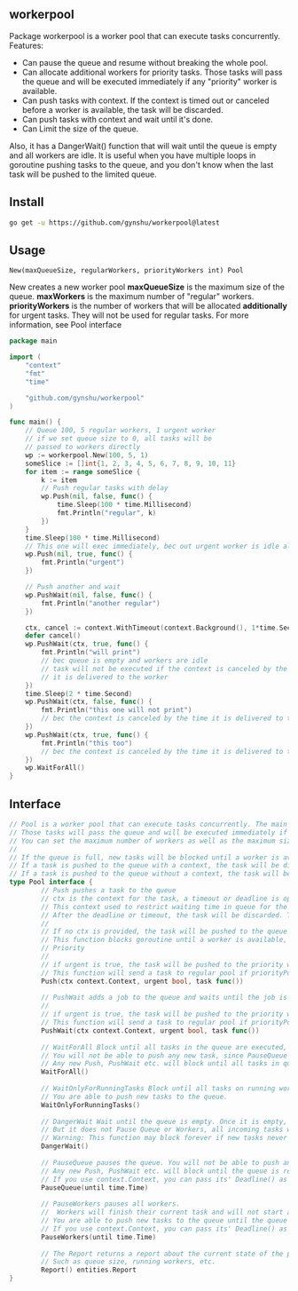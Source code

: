 ## workerpool

Package workerpool is a worker pool that can execute tasks concurrently.
Features:
  - Can pause the queue and resume without breaking the whole pool.
  - Can allocate additional workers for priority tasks.
    Those tasks will pass the queue and will be executed immediately if any "priority" worker is available.
  - Can push tasks with context.
    If the context is timed out or canceled before a worker is available, the task will be discarded.
  - Can push tasks with context and wait until it's done.
  - Can Limit the size of the queue.

Also, it has a DangerWait() function that will wait until the queue is empty and all workers are idle.
It is useful when you have multiple loops in goroutine pushing tasks to the queue, and you don't know when the last task will be pushed to the limited queue.
## Install

```bash
go get -u https://github.com/gynshu/workerpool@latest
```

## Usage

```
New(maxQueueSize, regularWorkers, priorityWorkers int) Pool
```
New creates a new worker pool **maxQueueSize** is the maximum size of the queue.
**maxWorkers** is the maximum number of "regular" workers. **priorityWorkers** is the
number of workers that will be allocated **additionally** for urgent tasks. They will not be used
for regular tasks. For more
information, see Pool interface


```go
package main

import (
	"context"
	"fmt"
	"time"

	"github.com/gynshu/workerpool"
)

func main() {
	// Queue 100, 5 regular workers, 1 urgent worker
	// if we set queue size to 0, all tasks will be
	// passed to workers directly
	wp := workerpool.New(100, 5, 1)
	someSlice := []int{1, 2, 3, 4, 5, 6, 7, 8, 9, 10, 11}
	for item := range someSlice {
		k := item
		// Push regular tasks with delay
		wp.Push(nil, false, func() {
			time.Sleep(100 * time.Millisecond)
			fmt.Println("regular", k)
		})
	}
	time.Sleep(100 * time.Millisecond)
	// This one will exec immediately, bec out urgent worker is idle all the time
	wp.Push(nil, true, func() {
		fmt.Println("urgent")
	})

	// Push another and wait
	wp.PushWait(nil, false, func() {
		fmt.Println("another regular")
	})

	ctx, cancel := context.WithTimeout(context.Background(), 1*time.Second)
	defer cancel()
	wp.PushWait(ctx, true, func() {
		fmt.Println("will print")
		// bec queue is empty and workers are idle
		// task will not be executed if the context is canceled by the time
		// it is delivered to the worker
	})
	time.Sleep(2 * time.Second)
	wp.PushWait(ctx, false, func() {
		fmt.Println("this one will not print")
		// bec the context is canceled by the time it is delivered to the worker
	})
	wp.PushWait(ctx, true, func() {
		fmt.Println("this too")
		// bec the context is canceled by the time it is delivered to the worker
	})
	wp.WaitForAll()
}

```

## Interface


```go
// Pool is a worker pool that can execute tasks concurrently. The main reason for creating this pool is to be able to pause the queue and resume without breaking the whole pool. And maybe the most used feature for me is the ability to allocate workers for priorityPool tasks.
// Those tasks will pass the queue and will be executed immediately if an "priorityPool" worker is available.
// You can set the maximum number of workers as well as the maximum size of the queue. It has a queue that can hold a maximum number of tasks.
//
// If the queue is full, new tasks will be blocked until a worker is available.
// If a task is pushed to the queue with a context, the task will be discarded if the context is timed out or canceled. Before a worker is available.
// If a task is pushed to the queue without a context, the task will be queued until a worker is available.
type Pool interface {
        // Push pushes a task to the queue
        // ctx is the context for the task, a timeout or deadline is optional
        // This context used to restrict waiting time in queue for the task to be executed.
        // After the deadline or timeout, the task will be discarded. The function will return.
        //
        // If no ctx is provided, the task will be pushed to the queue and will wait until a worker is available
        // This function blocks goroutine until a worker is available, but not until the task is done.
        // Priority
        //
        // if urgent is true, the task will be pushed to the priority workers.
        // This function will send a task to regular pool if priorityPool is not set and priorityTask is true.
        Push(ctx context.Context, urgent bool, task func())
        
        // PushWait adds a job to the queue and waits until the job is completed, then returns
        //
        // if urgent is true, the task will be pushed to the priority workers.
        // This function will send a task to regular pool if priorityPool is not set and priorityTask is true.
        PushWait(ctx context.Context, urgent bool, task func())
        
        // WaitForAll Block until all tasks in the queue are executed, including urgent tasks.
        // You will not be able to push any new task, since PauseQueue is called.
        // Any new Push, PushWait etc. will block until all tasks in queue are executed.
        WaitForAll()
        
        // WaitOnlyForRunningTasks Block until all tasks on running workers are finished, including urgent tasks.
        // You are able to push new tasks to the queue.
        WaitOnlyForRunningTasks()
        
        // DangerWait Wait until the queue is empty. Once it is empty, it will wait for workers to finish tasks.
        // But it does not Pause Queue or Workers, all incoming tasks will be executed.
        // Warning: This function may block forever if new tasks never end.
        DangerWait()
        
        // PauseQueue pauses the queue. You will not be able to push any new task.
        // Any new Push, PushWait etc. will block until the queue is resumed, including urgent tasks.
        // If you use context.Context, you can pass its' Deadline() as time parameter.
        PauseQueue(until time.Time)
        
        // PauseWorkers pauses all workers.
        //  Workers will finish their current task and will not start a new one, including urgent workers.
        // You are able to push new tasks to the queue until the queue is full.
        // If you use context.Context, you can pass its' Deadline() as time parameter.
        PauseWorkers(until time.Time)
        
        // The Report returns a report about the current state of the pool
        // Such as queue size, running workers, etc.
        Report() entities.Report
}
```
